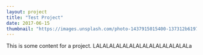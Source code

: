 ```yaml
---
layout: project
title: "Test Project"
date: 2017-06-15
thumbnail: "https://images.unsplash.com/photo-1437915015400-137312b61975?h=320"
---
```


This is some content for a project. LALALALALALALALALALALALALALALa